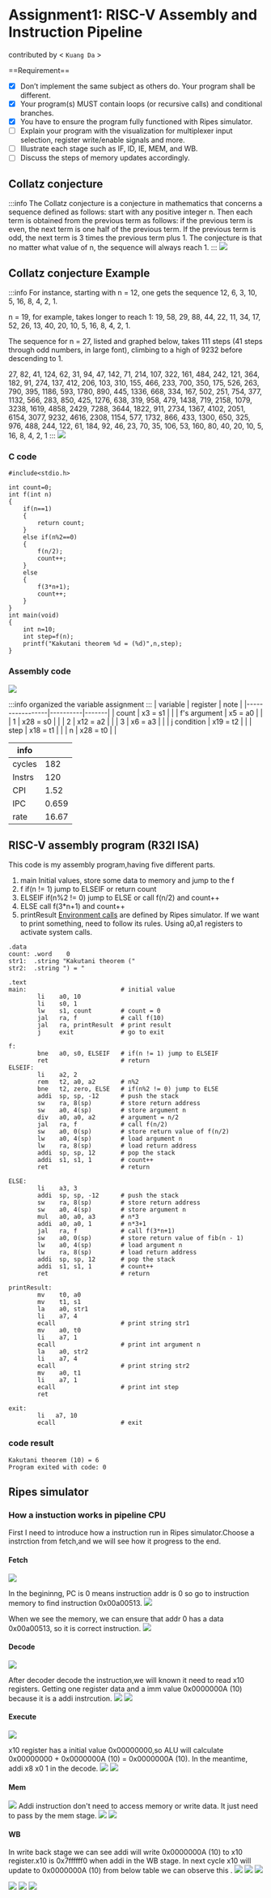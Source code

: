 # Assignment1: RISC-V Assembly and Instruction Pipeline
contributed by < `Kuang Da` >

==Requirement==
- [x] Don’t implement the same subject as others do. Your program shall be different.
- [x] Your program(s) MUST contain loops (or recursive calls) and conditional branches.
- [x] You have to ensure the program fully functioned with Ripes simulator.
- [ ] Explain your program with the visualization for multiplexer input selection, register write/enable signals and more.
- [ ] Illustrate each stage such as IF, ID, IE, MEM, and WB.
- [ ] Discuss the steps of memory updates accordingly.

## Collatz conjecture
:::info
The Collatz conjecture is a conjecture in mathematics that concerns a sequence defined as follows: start with any positive integer n. Then each term is obtained from the previous term as follows: if the previous term is even, the next term is one half of the previous term. If the previous term is odd, the next term is 3 times the previous term plus 1. The conjecture is that no matter what value of n, the sequence will always reach 1.
:::
![](https://i.imgur.com/qv4VFdc.png)
## Collatz conjecture Example
:::info
For instance, starting with n = 12, one gets the sequence 12, 6, 3, 10, 5, 16, 8, 4, 2, 1.

n = 19, for example, takes longer to reach 1: 19, 58, 29, 88, 44, 22, 11, 34, 17, 52, 26, 13, 40, 20, 10, 5, 16, 8, 4, 2, 1.

The sequence for n = 27, listed and graphed below, takes 111 steps (41 steps through odd numbers, in large font), climbing to a high of 9232 before descending to 1.

27, 82, 41, 124, 62, 31, 94, 47, 142, 71, 214, 107, 322, 161, 484, 242, 121, 364, 182, 91, 274, 137, 412, 206, 103, 310, 155, 466, 233, 700, 350, 175, 526, 263, 790, 395, 1186, 593, 1780, 890, 445, 1336, 668, 334, 167, 502, 251, 754, 377, 1132, 566, 283, 850, 425, 1276, 638, 319, 958, 479, 1438, 719, 2158, 1079, 3238, 1619, 4858, 2429, 7288, 3644, 1822, 911, 2734, 1367, 4102, 2051, 6154, 3077, 9232, 4616, 2308, 1154, 577, 1732, 866, 433, 1300, 650, 325, 976, 488, 244, 122, 61, 184, 92, 46, 23, 70, 35, 106, 53, 160, 80, 40, 20, 10, 5, 16, 8, 4, 2, 1
:::
![](https://i.imgur.com/ecYeRMx.png)

### C code
```c=
#include<stdio.h> 

int count=0;
int f(int n) 
{
    if(n==1)
    {
        return count;
    }
    else if(n%2==0) 
    { 
        f(n/2);
        count++; 	
    }
    else 
    { 
        f(3*n+1);
        count++; 	 
    }
} 
int main(void) 
{ 
    int n=10; 
    int step=f(n); 
    printf("Kakutani theorem %d = (%d)",n,step);
}
```


### Assembly code
![](https://i.imgur.com/i0cY26X.png)

:::info
organized the variable assignment
:::
| variable        | register |  note |
|-----------------|----------|-------|
| count           | x3  = s1 |       |
| f's argument    | x5  = a0 |       |
| 1               | x28 = s0 |       |
| 2               | x12 = a2 |       |
| 3               | x6  = a3 |       |
| j condition     | x19 = t2 |       |
| step            | x18 = t1 |       |
| n               | x28 = t0 |       |


| info |     |
|------|-----|
|cycles|182  |
|Instrs|120  |
|CPI   |1.52 |
|IPC   |0.659|
|rate  |16.67|

## RISC-V assembly program (R32I ISA)
This code is my assembly program,having five different parts.
1. main
Initial values, store some data to memory and jump to the f
2. f
if(n != 1) jump to ELSEIF
or return count
4. ELSEIF
if(n%2 != 0) jump to ELSE
or call f(n/2) and count++
4. ELSE
call f(3*n+1) and count++
5. printResult
[Environment calls](https://github.com/mortbopet/Ripes/wiki/Environment-calls) are defined by Ripes simulator. If we want to print something, need to follow its rules. Using a0,a1 registers to activate system calls.
```cpp=
.data
count: .word    0
str1:  .string "Kakutani theorem ("
str2:  .string ") = "

.text
main:                          # initial value
        li    a0, 10
        li    s0, 1
        lw    s1, count        # count = 0
        jal   ra, f            # call f(10)
        jal   ra, printResult  # print result
        j     exit             # go to exit

f:
        bne   a0, s0, ELSEIF   # if(n != 1) jump to ELSEIF
        ret                    # return
ELSEIF:
        li    a2, 2
        rem   t2, a0, a2       # n%2
        bne   t2, zero, ELSE   # if(n%2 != 0) jump to ELSE
        addi  sp, sp, -12      # push the stack
        sw    ra, 8(sp)        # store return address
        sw    a0, 4(sp)        # store argument n
        div   a0, a0, a2       # argument = n/2
        jal   ra, f            # call f(n/2)
        sw    a0, 0(sp)        # store return value of f(n/2)
        lw    a0, 4(sp)        # load argument n
        lw    ra, 8(sp)        # load return address
        addi  sp, sp, 12       # pop the stack
        addi  s1, s1, 1        # count++
        ret                    # return

ELSE:
        li    a3, 3
        addi  sp, sp, -12      # push the stack
        sw    ra, 8(sp)        # store return address
        sw    a0, 4(sp)        # store argument n
        mul   a0, a0, a3       # n*3
        addi  a0, a0, 1		   # n*3+1
        jal   ra, f            # call f(3*n+1)
        sw    a0, 0(sp)        # store return value of fib(n - 1)
        lw    a0, 4(sp)        # load argument n
        lw    ra, 8(sp)        # load return address
        addi  sp, sp, 12       # pop the stack
        addi  s1, s1, 1        # count++
        ret                    # return

printResult:                   
        mv    t0, a0
        mv    t1, s1
        la    a0, str1
        li    a7, 4
        ecall                  # print string str1
        mv    a0, t0
        li    a7, 1
        ecall                  # print int argument n
        la    a0, str2
        li    a7, 4
        ecall                  # print string str2
        mv    a0, t1
        li    a7, 1
        ecall                  # print int step
        ret

exit:
        li   a7, 10
        ecall                  # exit
```

### code result
```cpp=
Kakutani theorem (10) = 6
Program exited with code: 0
```


## Ripes simulator
### How a instuction works in pipeline CPU
First I need to introduce how a instruction run in Ripes simulator.Choose a instrction from fetch,and we will see how it progress to the end.

#### Fetch
![](https://i.imgur.com/aWEsC7X.png)

In the begininng, PC is 0 means instruction addr is 0 so go to instruction memory to find instruction 0x00a00513.
![](https://i.imgur.com/a72TU1u.png)

When we see the memory, we can ensure that addr 0 has a data 0x00a00513, so it is correct instruction.
![](https://i.imgur.com/BtTQf1d.png)

#### Decode
![](https://i.imgur.com/H0paBkX.png)

After decoder decode the instruction,we will known it need to read x10 registers. Getting one register data and a imm value 0x0000000A (10) because it is a addi instrcution.
![](https://i.imgur.com/et20iqz.png)
![](https://i.imgur.com/r2l73qJ.png)

#### Execute
![](https://i.imgur.com/NMn6qpx.png)

x10 register has a initial value 0x00000000,so ALU will calculate 0x00000000 + 0x0000000A (10) = 0x0000000A (10). In the meantime, addi x8 x0 1 in the decode. 
![](https://i.imgur.com/Xk0r77m.png)
![](https://i.imgur.com/9iRsZDg.png)

#### Mem
![](https://i.imgur.com/bcz5nWB.png)
Addi instruction don't need to access memory or write data. It just need to pass by the mem stage.
![](https://i.imgur.com/7kcB98E.png)
![](https://i.imgur.com/sAnWNnh.png)

#### WB

In write back stage we can see addi will write  0x0000000A (10) to x10 register.x10 is 0x7ffffff0 when addi in the WB stage. In next cycle x10 will update to  0x0000000A (10) from below table we can observe this .
![](https://i.imgur.com/Tgn2yKo.png)
![](https://i.imgur.com/UKdxriU.png)
![](https://i.imgur.com/LPfRy9o.png)

![](https://i.imgur.com/vtAlBZZ.png)
![](https://i.imgur.com/XPO5skd.png)
![](https://i.imgur.com/GUikYPI.png)